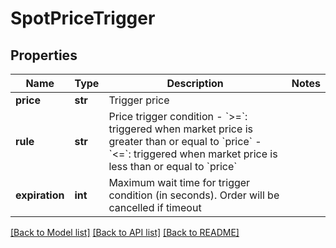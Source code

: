 # SpotPriceTrigger

## Properties
Name | Type | Description | Notes
------------ | ------------- | ------------- | -------------
**price** | **str** | Trigger price | 
**rule** | **str** | Price trigger condition  - &#x60;&gt;&#x3D;&#x60;: triggered when market price is greater than or equal to &#x60;price&#x60; - &#x60;&lt;&#x3D;&#x60;: triggered when market price is less than or equal to &#x60;price&#x60;  | 
**expiration** | **int** | Maximum wait time for trigger condition (in seconds). Order will be cancelled if timeout | 

[[Back to Model list]](../README.md#documentation-for-models) [[Back to API list]](../README.md#documentation-for-api-endpoints) [[Back to README]](../README.md)


